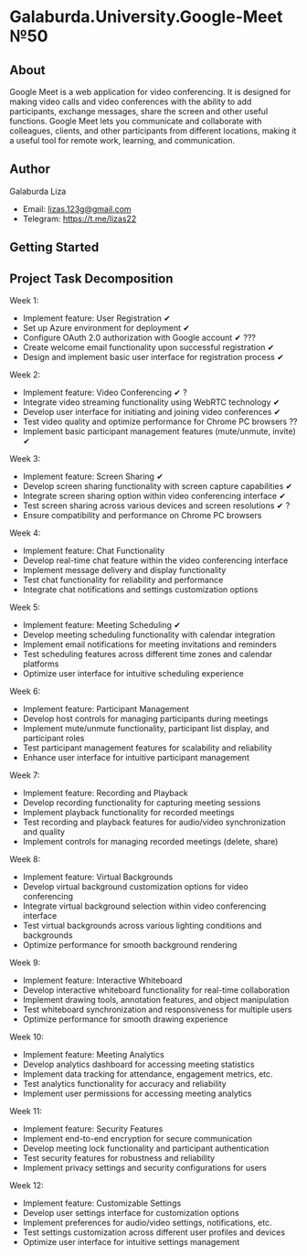 # Galaburda.University.Google-Meet №50
## About
Google Meet is a web application for video conferencing. It is designed for making video calls and video conferences with the ability to add participants, exchange messages, share the screen and other useful functions. Google Meet lets you communicate and collaborate with colleagues, clients, and other participants from different locations, making it a useful tool for remote work, learning, and communication.
## Author
Galaburda Liza
- Email: lizas.123g@gmail.com
- Telegram: https://t.me/lizas22
## Getting Started
## Project Task Decomposition
Week 1:
- Implement feature: User Registration  &#10004;
- Set up Azure environment for deployment &#10004;
- Configure OAuth 2.0 authorization with Google account &#10004; ???
- Create welcome email functionality upon successful registration &#10004;
- Design and implement basic user interface for registration process &#10004;

Week 2:
- Implement feature: Video Conferencing &#10004; ?
- Integrate video streaming functionality using WebRTC technology &#10004;
- Develop user interface for initiating and joining video conferences &#10004;
- Test video quality and optimize performance for Chrome PC browsers ?? 
- Implement basic participant management features (mute/unmute, invite) &#10004;

Week 3:
- Implement feature: Screen Sharing &#10004;
- Develop screen sharing functionality with screen capture capabilities &#10004;
- Integrate screen sharing option within video conferencing interface &#10004;
- Test screen sharing across various devices and screen resolutions &#10004; ?
- Ensure compatibility and performance on Chrome PC browsers 

Week 4:
- Implement feature: Chat Functionality 
- Develop real-time chat feature within the video conferencing interface 
- Implement message delivery and display functionality 
- Test chat functionality for reliability and performance 
- Integrate chat notifications and settings customization options 

Week 5:
- Implement feature: Meeting Scheduling &#10004;
- Develop meeting scheduling functionality with calendar integration 
- Implement email notifications for meeting invitations and reminders 
- Test scheduling features across different time zones and calendar platforms 
- Optimize user interface for intuitive scheduling experience 

Week 6:
- Implement feature: Participant Management 
- Develop host controls for managing participants during meetings 
- Implement mute/unmute functionality, participant list display, and participant roles 
- Test participant management features for scalability and reliability 
- Enhance user interface for intuitive participant management 

Week 7:
- Implement feature: Recording and Playback
- Develop recording functionality for capturing meeting sessions
- Implement playback functionality for recorded meetings
- Test recording and playback features for audio/video synchronization and quality
- Implement controls for managing recorded meetings (delete, share)

Week 8:
- Implement feature: Virtual Backgrounds
- Develop virtual background customization options for video conferencing
- Integrate virtual background selection within video conferencing interface
- Test virtual backgrounds across various lighting conditions and backgrounds
- Optimize performance for smooth background rendering

Week 9:
- Implement feature: Interactive Whiteboard
- Develop interactive whiteboard functionality for real-time collaboration
- Implement drawing tools, annotation features, and object manipulation
- Test whiteboard synchronization and responsiveness for multiple users
- Optimize performance for smooth drawing experience

Week 10:
- Implement feature: Meeting Analytics
- Develop analytics dashboard for accessing meeting statistics
- Implement data tracking for attendance, engagement metrics, etc.
- Test analytics functionality for accuracy and reliability
- Implement user permissions for accessing meeting analytics

Week 11:
- Implement feature: Security Features
- Implement end-to-end encryption for secure communication
- Develop meeting lock functionality and participant authentication
- Test security features for robustness and reliability
- Implement privacy settings and security configurations for users

Week 12:
- Implement feature: Customizable Settings
- Develop user settings interface for customization options
- Implement preferences for audio/video settings, notifications, etc.
- Test settings customization across different user profiles and devices
- Optimize user interface for intuitive settings management
